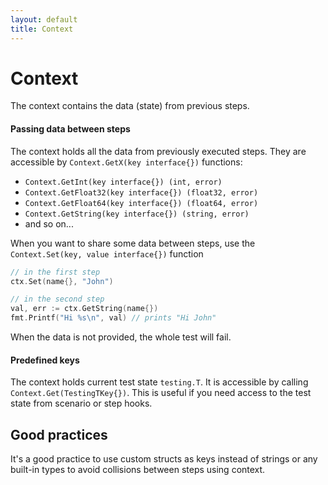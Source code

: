 ```yaml
---
layout: default
title: Context
---
```


# Context

The context contains the data (state) from previous steps.

#### Passing data between steps

The context holds all the data from previously executed steps. They are accessible by `Context.GetX(key interface{})` functions:

* `Context.GetInt(key interface{}) (int, error)`
* `Context.GetFloat32(key interface{}) (float32, error)`
* `Context.GetFloat64(key interface{}) (float64, error)`
* `Context.GetString(key interface{}) (string, error)`
* and so on...

When you want to share some data between steps, use the `Context.Set(key, value interface{})` function

```go
// in the first step
ctx.Set(name{}, "John")

// in the second step
val, err := ctx.GetString(name{})
fmt.Printf("Hi %s\n", val) // prints "Hi John"
```

When the data is not provided, the whole test will fail.

#### Predefined keys

The context holds current test state `testing.T`. It is accessible by calling `Context.Get(TestingTKey{})`. This is useful if you need access to the test state from scenario or step hooks.

## Good practices

It's a good practice to use custom structs as keys instead of strings or any built-in types to avoid collisions between steps using context.
